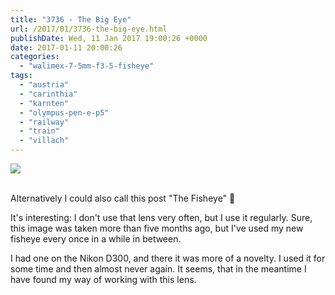 ```yaml
---
title: "3736 - The Big Eye"
url: /2017/01/3736-the-big-eye.html
publishDate: Wed, 11 Jan 2017 19:00:26 +0000
date: 2017-01-11 20:00:26
categories: 
  - "walimex-7-5mm-f3-5-fisheye"
tags: 
  - "austria"
  - "carinthia"
  - "karnten"
  - "olympus-pen-e-p5"
  - "railway"
  - "train"
  - "villach"
---
```

<div class="container">
<div class="center"><a target="_blank" href="https://d25zfm9zpd7gm5.cloudfront.net/1200x1200/2016/20160716_191016_lr.jpg"><img class="webfeedsFeaturedVisual" src="https://d25zfm9zpd7gm5.cloudfront.net/0600x0600/2016/20160716_191016_lr.jpg" /></a></div>
</div>
<br />

Alternatively I could also call this post "The Fisheye" 🙂

It's interesting: I don't use that lens very often, but I use it regularly. Sure, this image was taken more than five months ago, but I've used my new fisheye every once in a while in between. 

I had one on the Nikon D300, and there it was more of a novelty. I used it for some time and then almost never again. It seems, that in the meantime I have found my way of working with this lens.
